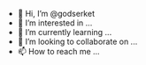 - 👋 Hi, I’m @godserket
- 👀 I’m interested in ...
- 🌱 I’m currently learning ...
- 💞️ I’m looking to collaborate on ...
- 📫 How to reach me ...

<!---
godserket/godserket is a ✨ special ✨ repository because its `README.md` (this file) appears on your GitHub profile.
You can click the Preview link to take a look at your changes.
--->
